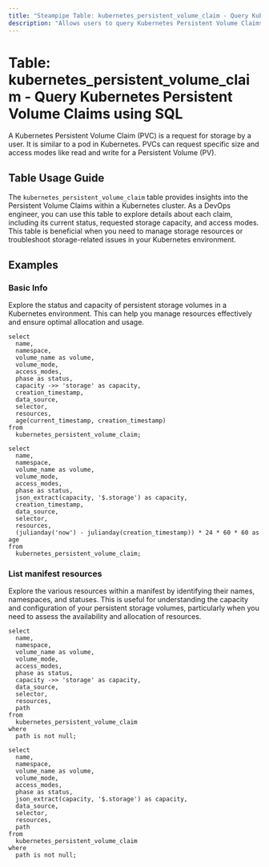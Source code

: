 ```yaml
---
title: "Steampipe Table: kubernetes_persistent_volume_claim - Query Kubernetes Persistent Volume Claims using SQL"
description: "Allows users to query Kubernetes Persistent Volume Claims, specifically providing information about the status, capacity, and access modes of each claim."
---
```


# Table: kubernetes_persistent_volume_claim - Query Kubernetes Persistent Volume Claims using SQL

A Kubernetes Persistent Volume Claim (PVC) is a request for storage by a user. It is similar to a pod in Kubernetes. PVCs can request specific size and access modes like read and write for a Persistent Volume (PV).

## Table Usage Guide

The `kubernetes_persistent_volume_claim` table provides insights into the Persistent Volume Claims within a Kubernetes cluster. As a DevOps engineer, you can use this table to explore details about each claim, including its current status, requested storage capacity, and access modes. This table is beneficial when you need to manage storage resources or troubleshoot storage-related issues in your Kubernetes environment.

## Examples

### Basic Info
Explore the status and capacity of persistent storage volumes in a Kubernetes environment. This can help you manage resources effectively and ensure optimal allocation and usage.

```sql+postgres
select
  name,
  namespace,
  volume_name as volume,
  volume_mode,
  access_modes,
  phase as status,
  capacity ->> 'storage' as capacity,
  creation_timestamp,
  data_source,
  selector,
  resources,
  age(current_timestamp, creation_timestamp)
from
  kubernetes_persistent_volume_claim;
```

```sql+sqlite
select
  name,
  namespace,
  volume_name as volume,
  volume_mode,
  access_modes,
  phase as status,
  json_extract(capacity, '$.storage') as capacity,
  creation_timestamp,
  data_source,
  selector,
  resources,
  (julianday('now') - julianday(creation_timestamp)) * 24 * 60 * 60 as age
from
  kubernetes_persistent_volume_claim;
```

### List manifest resources
Explore the various resources within a manifest by identifying their names, namespaces, and statuses. This is useful for understanding the capacity and configuration of your persistent storage volumes, particularly when you need to assess the availability and allocation of resources.

```sql+postgres
select
  name,
  namespace,
  volume_name as volume,
  volume_mode,
  access_modes,
  phase as status,
  capacity ->> 'storage' as capacity,
  data_source,
  selector,
  resources,
  path
from
  kubernetes_persistent_volume_claim
where
  path is not null;
```

```sql+sqlite
select
  name,
  namespace,
  volume_name as volume,
  volume_mode,
  access_modes,
  phase as status,
  json_extract(capacity, '$.storage') as capacity,
  data_source,
  selector,
  resources,
  path
from
  kubernetes_persistent_volume_claim
where
  path is not null;
```
